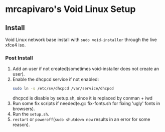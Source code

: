 # mrcapivaro's Void Linux Setup

## Install

Void Linux network base install with `sudo void-installer` through the live xfce4 iso.

### Post Install

1. Add an user if not created(sometimes void-installer does not create an
   user).
2. Enable the dhcpcd service if not enabled:
   ```bash
   sudo ln -s /etc/sv/dhcpcd /var/service/dhcpcd
   ```
   dhcpcd is disable by setup.sh, since it is replaced by conman + iwd
3. Run some fix scripts if needed(e.g:: fix-fonts.sh for fixing 'ugly' fonts
   in browsers).
4. Run the `setup.sh`.
5. `restart` or `poweroff`(`sudo shutdown now` results in an error for some
   reason).
